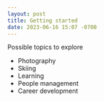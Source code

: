```yaml
---
layout: post
title: Getting started
date: 2023-06-16 15:07 -0700
---
```


Possible topics to explore

- Photography
- Skiing
- Learning
- People management
- Career development